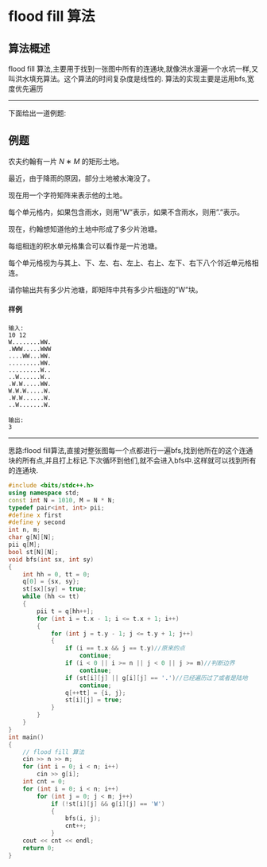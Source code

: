 # flood fill 算法

## 算法概述

flood fill 算法,主要用于找到一张图中所有的连通块,就像洪水漫遍一个水坑一样,又叫洪水填充算法。这个算法的时间复杂度是线性的.
算法的实现主要是运用bfs,宽度优先遍历

---

下面给出一道例题:

## 例题
农夫约翰有一片 $N∗M$
的矩形土地。

最近，由于降雨的原因，部分土地被水淹没了。

现在用一个字符矩阵来表示他的土地。

每个单元格内，如果包含雨水，则用”W”表示，如果不含雨水，则用”.”表示。

现在，约翰想知道他的土地中形成了多少片池塘。

每组相连的积水单元格集合可以看作是一片池塘。

每个单元格视为与其上、下、左、右、左上、右上、左下、右下八个邻近单元格相连。

请你输出共有多少片池塘，即矩阵中共有多少片相连的”W”块。

#### 样例

```
输入:
10 12
W........WW.
.WWW.....WWW
....WW...WW.
.........WW.
.........W..
..W......W..
.W.W.....WW.
W.W.W.....W.
.W.W......W.
..W.......W.

输出:
3
```
---
思路:flood fill算法,直接对整张图每一个点都进行一遍bfs,找到他所在的这个连通块的所有点,并且打上标记.下次循环到他们,就不会进入bfs中.这样就可以找到所有的连通块.



```cpp
#include <bits/stdc++.h>
using namespace std;
const int N = 1010, M = N * N;
typedef pair<int, int> pii;
#define x first
#define y second
int n, m;
char g[N][N];
pii q[M];
bool st[N][N];
void bfs(int sx, int sy)
{
    int hh = 0, tt = 0;
    q[0] = {sx, sy};
    st[sx][sy] = true;
    while (hh <= tt)
    {
        pii t = q[hh++];
        for (int i = t.x - 1; i <= t.x + 1; i++)
        {
            for (int j = t.y - 1; j <= t.y + 1; j++)
            {
                if (i == t.x && j == t.y)//原来的点
                    continue;
                if (i < 0 || i >= n || j < 0 || j >= m)//判断边界
                    continue;
                if (st[i][j] || g[i][j] == '.')//已经遍历过了或者是陆地
                    continue;
                q[++tt] = {i, j};
                st[i][j] = true;
            }
        }
    } 
}
int main()
{
    // flood fill 算法
    cin >> n >> m;
    for (int i = 0; i < n; i++)
        cin >> g[i];
    int cnt = 0;
    for (int i = 0; i < n; i++)
        for (int j = 0; j < m; j++)
            if (!st[i][j] && g[i][j] == 'W')
            {
                bfs(i, j);
                cnt++;
            }
    cout << cnt << endl;
    return 0;
}
```
